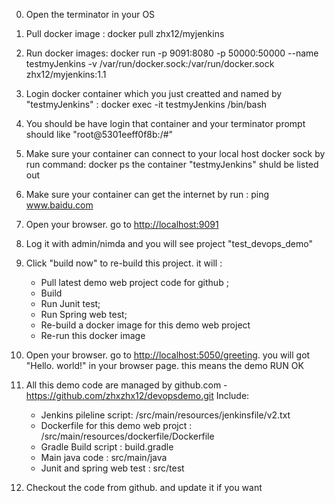 0. Open the terminator in your OS

1. Pull docker image : docker pull zhx12/myjenkins

2. Run docker images:
    docker run -p 9091:8080 -p 50000:50000 --name testmyJenkins -v /var/run/docker.sock:/var/run/docker.sock  zhx12/myjenkins:1.1

3. Login docker container which you just creatted and named by "testmyJenkins" :
    docker exec -it testmyJenkins  /bin/bash

4. You should be have login that container and your terminator prompt should like "root@5301eeff0f8b:/#"

5. Make sure your container can connect to your local host docker sock by run command:
    docker ps
    the container "testmyJenkins" shuld be listed out

6. Make sure your container can get the internet by run : ping www.baidu.com

7. Open your browser. go to <http://localhost:9091>

8. Log it with admin/nimda and you will see project "test_devops_demo"

9. Click "build now" to re-build this project. it will :
    - Pull latest demo web project code for github ;
    - Build
    - Run Junit test;
    - Run Spring web test;
    - Re-build a docker image for this demo web project
    - Re-run this docker image

10. Open your browser. go to <http://localhost:5050/greeting>. you will got "Hello. world!" in your browser page.
this means the demo RUN OK

11. All this demo code are managed by github.com - <https://github.com/zhxzhx12/devopsdemo.git>
  Include:
    - Jenkins pileline script:  /src/main/resources/jenkinsfile/v2.txt
    - Dockerfile for this demo web projct :  /src/main/resources/dockerfile/Dockerfile
    - Gradle Build script :  build.gradle
    - Main java code : src/main/java
    - Junit and spring web test : src/test

12. Checkout the code from github. and update it if you want
